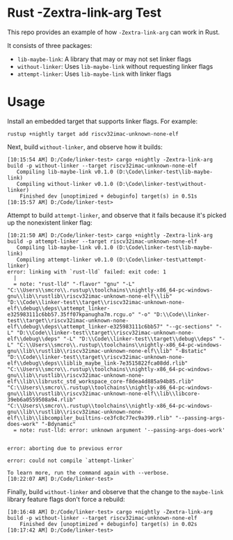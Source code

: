 # Rust -Zextra-link-arg Test

This repo provides an example of how `-Zextra-link-arg` can work in Rust.

It consists of three packages:

* `lib-maybe-link`: A library that may or may not set linker flags
* `without-linker`: Uses `lib-maybe-link` without requesting linker flags
* `attempt-linker`: Uses `lib-maybe-link` with linker flags

# Usage

Install an embedded target that supports linker flags. For example:

```
rustup +nightly target add riscv32imac-unknown-none-elf
```

Next, build `without-linker`, and observe how it builds:

```
[10:15:54 AM] D:/Code/linker-test> cargo +nightly -Zextra-link-arg build -p without-linker --target riscv32imac-unknown-none-elf
   Compiling lib-maybe-link v0.1.0 (D:\Code\linker-test\lib-maybe-link)
   Compiling without-linker v0.1.0 (D:\Code\linker-test\without-linker)
    Finished dev [unoptimized + debuginfo] target(s) in 0.51s
[10:15:57 AM] D:/Code/linker-test>
```

Attempt to build `attempt-linker`, and observe that it fails because it's picked up the nonexistent linker flag:

```
[10:21:50 AM] D:/Code/linker-test> cargo +nightly -Zextra-link-arg build -p attempt-linker --target riscv32imac-unknown-none-elf
   Compiling lib-maybe-link v0.1.0 (D:\Code\linker-test\lib-maybe-link)
   Compiling attempt-linker v0.1.0 (D:\Code\linker-test\attempt-linker)
error: linking with `rust-lld` failed: exit code: 1
  |
  = note: "rust-lld" "-flavor" "gnu" "-L" "C:\\Users\\smcro\\.rustup\\toolchains\\nightly-x86_64-pc-windows-gnu\\lib\\rustlib\\riscv32imac-unknown-none-elf\\lib" "D:\\Code\\linker-test\\target\\riscv32imac-unknown-none-elf\\debug\\deps\\attempt_linker-e325983111c6bb57.35ff07kpanugha7m.rcgu.o" "-o" "D:\\Code\\linker-test\\target\\riscv32imac-unknown-none-elf\\debug\\deps\\attempt_linker-e325983111c6bb57" "--gc-sections" "-L" "D:\\Code\\linker-test\\target\\riscv32imac-unknown-none-elf\\debug\\deps" "-L" "D:\\Code\\linker-test\\target\\debug\\deps" "-L" "C:\\Users\\smcro\\.rustup\\toolchains\\nightly-x86_64-pc-windows-gnu\\lib\\rustlib\\riscv32imac-unknown-none-elf\\lib" "-Bstatic" "D:\\Code\\linker-test\\target\\riscv32imac-unknown-none-elf\\debug\\deps\\liblib_maybe_link-7e3515822fca08dd.rlib" "C:\\Users\\smcro\\.rustup\\toolchains\\nightly-x86_64-pc-windows-gnu\\lib\\rustlib\\riscv32imac-unknown-none-elf\\lib\\librustc_std_workspace_core-f8dea4d885a94b85.rlib" "C:\\Users\\smcro\\.rustup\\toolchains\\nightly-x86_64-pc-windows-gnu\\lib\\rustlib\\riscv32imac-unknown-none-elf\\lib\\libcore-39eb6a0559508a94.rlib" "C:\\Users\\smcro\\.rustup\\toolchains\\nightly-x86_64-pc-windows-gnu\\lib\\rustlib\\riscv32imac-unknown-none-elf\\lib\\libcompiler_builtins-ce3fc8c77ec9a399.rlib" "--passing-args-does-work" "-Bdynamic"
  = note: rust-lld: error: unknown argument '--passing-args-does-work'


error: aborting due to previous error

error: could not compile `attempt-linker`

To learn more, run the command again with --verbose.
[10:22:07 AM] D:/Code/linker-test>
```

Finally, build `without-linker` and observe that the change to the `maybe-link` library feature flags don't force a rebuild:

```
[10:16:48 AM] D:/Code/linker-test> cargo +nightly -Zextra-link-arg build -p without-linker --target riscv32imac-unknown-none-elf
    Finished dev [unoptimized + debuginfo] target(s) in 0.02s
[10:17:42 AM] D:/Code/linker-test>
```
